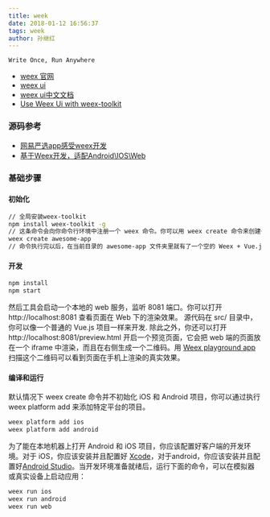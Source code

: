 ```yaml
---
title: week
date: 2018-01-12 16:56:37
tags: week
author: 孙继红
---
```

`Write Once, Run Anywhere`

* [weex 官网](http://weex.incubator.apache.org/cn/guide/index.html)
* [weex ui](https://github.com/alibaba/weex-ui)
* [weex ui中文文档](https://alibaba.github.io/weex-ui/#/cn/packages/wxc-button/)
* [Use Weex Ui with weex-toolkit](https://alibaba.github.io/weex-ui/#/docs/with-weex-toolkit)


### 源码参考
* [网易严选app感受weex开发](https://github.com/zwwill/yanxuan-weex-demo?utm_source=wechat_session&utm_medium=social)
* [基于Weex开发，适配Android\IOS\Web](https://github.com/CarGuo/GSYGithubAppWeex)

### 基础步骤

#### 初始化
```bash
// 全局安装weex-toolkit
npm install weex-toolkit -g
// 这条命令会向你命令行环境中注册一个 weex 命令。你可以用 weex create 命令来创建一个空的模板项目：
weex create awesome-app
// 命令执行完以后，在当前目录的 awesome-app 文件夹里就有了一个空的 Weex + Vue.js 项目。
```
#### 开发
```bash
npm install
npm start
```
然后工具会启动一个本地的 web 服务，监听 8081 端口。你可以打开 http://localhost:8081 查看页面在 Web 下的渲染效果。 源代码在 src/ 目录中，你可以像一个普通的 Vue.js 项目一样来开发.
除此之外，你还可以打开 http://localhost:8081/preview.html 开启一个预览页面，它会把 web 端的页面放在一个 iframe 中渲染，而且在右侧生成一个二维码。用 [Weex playground app](http://weex.incubator.apache.org/cn/tools/playground.html) 扫描这个二维码可以看到页面在手机上渲染的真实效果。
#### 编译和运行
默认情况下 weex create 命令并不初始化 iOS 和 Android 项目，你可以通过执行 weex platform add 来添加特定平台的项目。
```bash
weex platform add ios
weex platform add android
```
为了能在本地机器上打开 Android 和 iOS 项目，你应该配置好客户端的开发环境。对于 iOS，你应该安装并且配置好 [Xcode](https://developer.apple.com/xcode/)，对于android，你应该安装并且配置好[Android Studio](https://developer.android.com/studio/index.html)。当开发环境准备就绪后，运行下面的命令，可以在模拟器或真实设备上启动应用：
```bash
weex run ios
weex run android
weex run web
```
